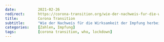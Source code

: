 ```yaml
---
date:          2021-02-26
redirect:      https://corona-transition.org/wie-der-nachweis-fur-die-wirksamkeit-der-impfung-herbeigemogelt-wird
title:         Corona Transition
subtitle:      "Wie der Nachweis für die Wirksamkeit der Impfung herbeigemogelt wird"
categories:    [Zahlen, Impfung]
tags:          [corona transition, who, lockdown]
---
```

